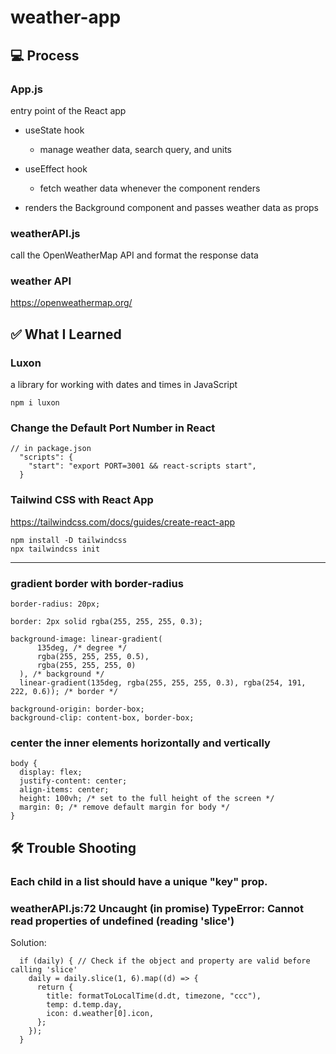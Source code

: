 # weather-app

## 💻 Process

### App.js

entry point of the React app

- useState hook

  - manage weather data, search query, and units

- useEffect hook

  - fetch weather data whenever the component renders

- renders the Background component and passes weather data as props

### weatherAPI.js

call the OpenWeatherMap API and format the response data

### weather API

https://openweathermap.org/

## ✅ What I Learned

### Luxon

a library for working with dates and times in JavaScript

```
npm i luxon
```

### Change the Default Port Number in React

```
// in package.json
  "scripts": {
    "start": "export PORT=3001 && react-scripts start",
  }
```

### Tailwind CSS with React App

https://tailwindcss.com/docs/guides/create-react-app

```
npm install -D tailwindcss
npx tailwindcss init
```

<hr>

### gradient border with border-radius

```
border-radius: 20px;

border: 2px solid rgba(255, 255, 255, 0.3);

background-image: linear-gradient(
      135deg, /* degree */
      rgba(255, 255, 255, 0.5),
      rgba(255, 255, 255, 0)
  ), /* background */
  linear-gradient(135deg, rgba(255, 255, 255, 0.3), rgba(254, 191, 222, 0.6)); /* border */

background-origin: border-box;
background-clip: content-box, border-box;
```

### center the inner elements horizontally and vertically

```
body {
  display: flex;
  justify-content: center;
  align-items: center;
  height: 100vh; /* set to the full height of the screen */
  margin: 0; /* remove default margin for body */
}
```

## 🛠️ Trouble Shooting

### Each child in a list should have a unique "key" prop.

### weatherAPI.js:72 Uncaught (in promise) TypeError: Cannot read properties of undefined (reading 'slice')

Solution:

```
  if (daily) { // Check if the object and property are valid before calling 'slice'
    daily = daily.slice(1, 6).map((d) => {
      return {
        title: formatToLocalTime(d.dt, timezone, "ccc"),
        temp: d.temp.day,
        icon: d.weather[0].icon,
      };
    });
  }
```
